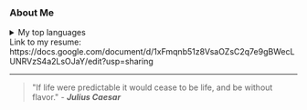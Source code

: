 ### **About Me**
<details>
<summary>My top languages</summary>

| Rank | Languages |
|-----:|-----------|
|     1| Python|
|     2| JavaScript|
|     3| React    |
|     4| CSS/HTML  |
  
</details>
Link to my resume: https://docs.google.com/document/d/1xFmqnb51z8VsaOZsC2q7e9gBWecLUNRVzS4a2LsOJaY/edit?usp=sharing

---
> "If life were predictable it would cease to be life, and be without flavor." - ***Julius Caesar***
